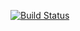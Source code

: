 [![Build Status](https://travis-ci.org/offers/php-di-container.svg?branch=master)](https://travis-ci.org/offers/php-di-container)
